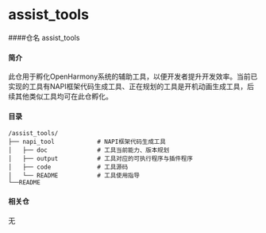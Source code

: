 # assist_tools

####仓名
 assist_tools
#### 简介
此仓用于孵化OpenHarmony系统的辅助工具，以便开发者提升开发效率。当前已实现的工具有NAPI框架代码生成工具、正在规划的工具是开机动画生成工具，后续其他类似工具均可在此仓孵化。

#### 目录
```
/assist_tools/
├── napi_tool            # NAPI框架代码生成工具
│   ├── doc              # 工具当前能力、版本规划
│   ├── output           # 工具对应的可执行程序与插件程序
│   ├── code             # 工具源码
│   └── README           # 工具使用指导    
└──README 
```

#### 相关仓
无


